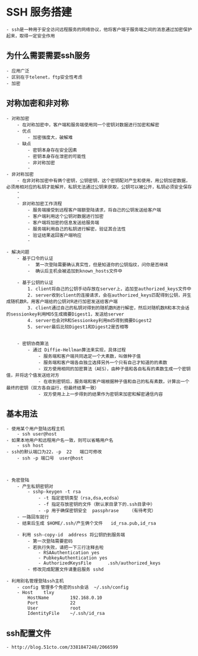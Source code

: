 # SSH 服务搭建
	- ssh是一种用于安全访问远程服务的网络协议，他将客户端于服务端之间的消息通过加密保护起来，取得一定安全作用


## 为什么需要需要ssh服务
	- 应用广泛
	- 区别在于telenet，ftp安全性考虑
	- 加密


## 对称加密和非对称
	
	- 对称加密
		- 在对称加密中，客户端和服务端使用同一个密钥对数据进行加密和解密
		- 优点
			- 加密强度大，破解难
	    - 缺点
		    - 密钥本身存在安全因素
			- 密钥本身存在泄密的可能性
			- 非对称加密
			- 
	- 非对称加密
		- 在非对称加密中有俩个密钥，公钥密钥，这个密钥配对产生和使用，用公钥加密数据，必须用相对应的私钥才能解开，私钥无法通过公钥来获取，公钥可以被公开，私钥必须安全保存
		- 
		- 
		- 非对称加密工作流程
			- 服务端接受到远程客户端额登陆请求，将自己的公钥发送给客户端
			- 客户端利用这个公钥对数据进行加密
			- 客户端将加密的信息发送给服务端
			- 服务端利用自己的私钥进行解密，验证其合法性
			- 验证结果返回客户端响应
			- 
		
	- 解决问题
		- 基于口令的认证
			-  第一次登陆需要确认真实性，但是知道你的公钥指纹，问你是否继续
			-  确认后主机会被追加到known_hosts文件中

		- 基于公钥的认证
			1. client将自己的公钥手动存放在server上，追加至authorized_keys文件中
			2. server收到client的连接请求，会在authorized_keys匹配得到公钥，并生成随机数R，用客户端给的公钥对R进行加密发送给客户端
			3. client通过自己的私钥对得到的随机数R进行解密，然后对随机数R和本次会话的sessionkey利用MD5生成摘要Digest1，发送给server
			4. server也会对R和Sessionkey利用md5得到摘要Digest2
			5. server最后比较Digest1和Digest2是否相等


		- 密钥协商算法
			- 通过 Diffie-Hellman算法来实现，具体过程
				- 服务端和客户端共同选定一个大素数，叫做种子值
				- 服务端和客户端各自独立选择另外一个只有自己才知道的的素数
				- 双方使用相同的加密算法（AES），由种子值和各自私有的素数生成一个密钥值，并将这个值发送给对方
				- 在收到密钥后，服务端和客户端根据种子值和自己的私有素数，计算出一个最终的密钥（双方各自运行，但最终结果一致）
				- 双方使用上上一步得到的结果作为密钥来加密和解密通信内容



## 基本用法
	- 使用某个用户登陆远程主机
		- ssh user@host
	- 如果本地用户和远程用户名一致，则可以省略用户名
		- ssh host
	- ssh的默认端口为22，-p  22   端口可修改
		- ssh -p 端口号  user@host



	- 免密登陆
		- 产生私钥密钥对
			- sshp-keygen -t rsa
				- -t 指定密钥类型（rsa,dsa,ecdsa）
				- -f 指定存放密钥的文件（默认家目录下的.ssh目录中）
				- -p 用于确保密钥安全  passphrase    （有待考究）
		- 一路回车就行
		- 结束后生成 $HOME/.ssh/产生俩个文件   id_rsa.pub,id_rsa

		- 利用 ssh-copy-id  address 将公钥扔到服务端
			- 第一次登陆需要密码
			- 若执行失败，请把一下三行注释去啦
				- RSAAuthentication yes
				- PubkeyAuthentication yes
				- AuthorizedKeysFile      .ssh/authorized_keys
			- 修改完成配置文件请重启服务 sshd

	- 利用别名管理登陆ssh主机
		- config 管理多个免密的ssh会话  ~/.ssh/config
		- Host    tlxy
        	HostName        192.168.0.10
        	Port            22
        	User            root
        	IdentityFile    ~/.ssh/id_rsa



## ssh配置文件

	- http://blog.51cto.com/3381847248/2066599